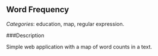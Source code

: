 ## Word Frequency

*Categories*: education, map, regular expression.

###Description

Simple web application with a map of word counts in a text.






